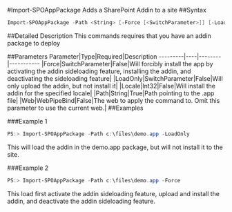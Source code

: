 #Import-SPOAppPackage
Adds a SharePoint Addin to a site
##Syntax
```powershell
Import-SPOAppPackage -Path <String> [-Force [<SwitchParameter>]] [-LoadOnly [<SwitchParameter>]] [-Locale <Int32>] [-Web <WebPipeBind>]
```


##Detailed Description
This commands requires that you have an addin package to deploy

##Parameters
Parameter|Type|Required|Description
---------|----|--------|-----------
|Force|SwitchParameter|False|Will forcibly install the app by activating the addin sideloading feature, installing the addin, and deactivating the sideloading feature|
|LoadOnly|SwitchParameter|False|Will only upload the addin, but not install it|
|Locale|Int32|False|Will install the addin for the specified locale|
|Path|String|True|Path pointing to the .app file|
|Web|WebPipeBind|False|The web to apply the command to. Omit this parameter to use the current web.|
##Examples

###Example 1
```powershell
PS:> Import-SPOAppPackage -Path c:\files\demo.app -LoadOnly
```
This will load the addin in the demo.app package, but will not install it to the site.
 

###Example 2
```powershell
PS:> Import-SPOAppPackage -Path c:\files\demo.app -Force
```
This load first activate the addin sideloading feature, upload and install the addin, and deactivate the addin sideloading feature.
    
